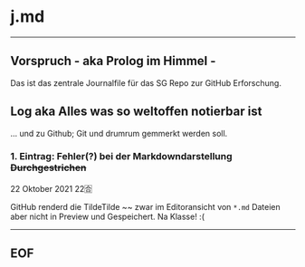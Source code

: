 # j.md
---
## Vorspruch - aka Prolog im Himmel -
Das ist das zentrale Journalfile für das SG Repo zur GitHub Erforschung.

## Log aka Alles was so weltoffen notierbar ist 
... und zu Github; Git und drumrum 
gemmerkt werden soll.

### 1. Eintrag: Fehler(?) bei der Markdowndarstellung ~~Durchgestrichen~~
22 Oktober 2021 22🈴

GitHub renderd die TildeTilde ~~ zwar im Editoransicht von `*.md` Dateien aber nicht in Preview und Gespeichert.
Na Klasse!
:(

---
EOF
---

